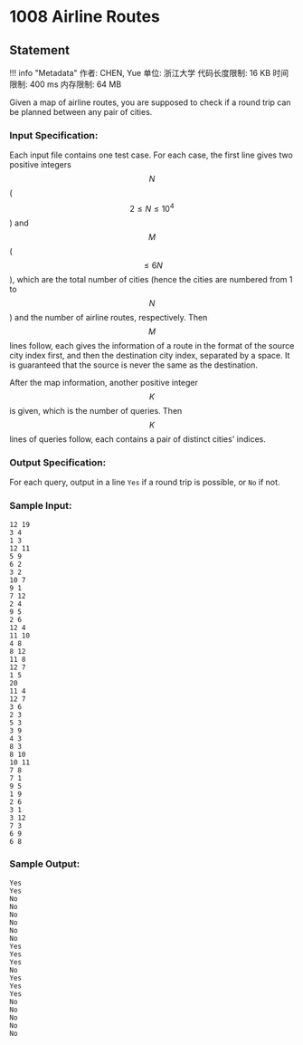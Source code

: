 
# 1008 Airline Routes

## Statement

!!! info "Metadata"
    作者: CHEN, Yue
    单位: 浙江大学
    代码长度限制: 16 KB
    时间限制: 400 ms
    内存限制: 64 MB

Given a map of airline routes, you are supposed to check if a round trip can be planned between any pair of cities.

### Input Specification:

Each input file contains one test case. For each case, the first line gives two positive integers $$N$$ ($$2\le N \le 10^4$$) and $$M$$ ($$\le 6N$$), which are the total number of cities (hence the cities are numbered from 1 to $$N$$) and the number of airline routes, respectively. Then $$M$$ lines follow, each gives the information of a route in the format of the source city index first, and then the destination city index, separated by a space. It is guaranteed that the source is never the same as the destination.

After the map information, another positive integer $$K$$ is given, which is the number of queries. Then $$K$$ lines of queries follow, each contains a pair of distinct cities' indices.

### Output Specification:

For each query, output in a line `Yes` if a round trip is possible, or `No` if not.

### Sample Input:
```plaintext
12 19
3 4
1 3
12 11
5 9
6 2
3 2
10 7
9 1
7 12
2 4
9 5
2 6
12 4
11 10
4 8
8 12
11 8
12 7
1 5
20
11 4
12 7
3 6
2 3
5 3
3 9
4 3
8 3
8 10
10 11
7 8
7 1
9 5
1 9
2 6
3 1
3 12
7 3
6 9
6 8
```

### Sample Output:
```plaintext
Yes
Yes
No
No
No
No
No
No
Yes
Yes
Yes
No
Yes
Yes
Yes
No
No
No
No
No
```


